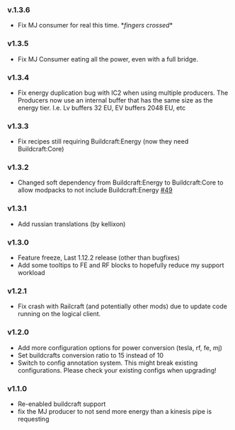 ### v.1.3.6
 - Fix MJ consumer for real this time. \**fingers crossed*\*

### v1.3.5
 - Fix MJ Consumer eating all the power, even with a full bridge. 

### v1.3.4
 - Fix energy duplication bug with IC2 when using multiple producers. The Producers now use an internal buffer that has
   the same size as the energy tier. I.e. Lv buffers 32 EU, EV buffers 2048 EU, etc

### v1.3.3
 - Fix recipes still requiring Buildcraft:Energy (now they need Buildcraft:Core)

### v1.3.2
 - Changed soft dependency from Buildcraft:Energy to Buildcraft:Core to allow modpacks to not include Buildcraft:Energy [#49](https://github.com/Xalcon/EnergyConverters/issues/49)

### v1.3.1
 - Add russian translations (by kellixon)

### v1.3.0
 - Feature freeze, Last 1.12.2 release (other than bugfixes)
 - Add some tooltips to FE and RF blocks to hopefully reduce my support workload

### v1.2.1
 - Fix crash with Railcraft (and potentially other mods) due to update code running on the logical client.

### v1.2.0
 - Add more configuration options for power conversion (tesla, rf, fe, mj)
 - Set buildcrafts conversion ratio to 15 instead of 10
 - Switch to config annotation system. This might break existing configurations. Please check your existing configs when upgrading!

### v1.1.0
 - Re-enabled buildcraft support
 - fix the MJ producer to not send more energy than a kinesis pipe is requesting
